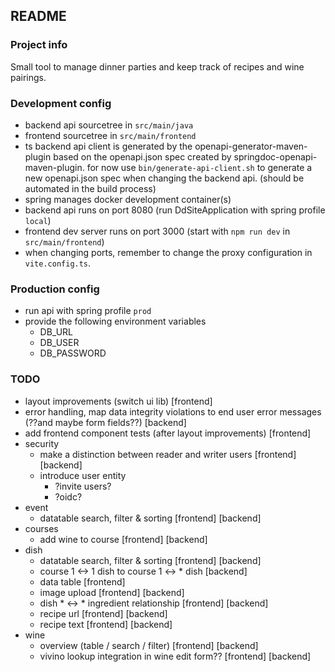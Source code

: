 ## README

### Project info

Small tool to manage dinner parties and keep track of recipes and wine pairings.

### Development config

- backend api sourcetree in `src/main/java`
- frontend sourcetree in `src/main/frontend`
- ts backend api client is generated by the openapi-generator-maven-plugin based on the openapi.json spec created by
  springdoc-openapi-maven-plugin.
  for now use `bin/generate-api-client.sh` to generate a new openapi.json spec when changing the backend api. (should be
  automated in the build process)
- spring manages docker development container(s)
- backend api runs on port 8080 (run DdSiteApplication with spring profile `local`)
- frontend dev server runs on port 3000 (start with `npm run dev` in `src/main/frontend`)
- when changing ports, remember to change the proxy configuration in `vite.config.ts`.

### Production config

- run api with spring profile `prod`
- provide the following environment variables
    - DB_URL
    - DB_USER
    - DB_PASSWORD

### TODO

- layout improvements (switch ui lib) [frontend]
- error handling, map data integrity violations to end user error messages (??and maybe form fields??) [backend]
- add frontend component tests (after layout improvements) [frontend]
- security
    - make a distinction between reader and writer users [frontend] [backend]
  - introduce user entity
    - ?invite users?
    - ?oidc?
- event
    - datatable search, filter & sorting [frontend] [backend]
- courses
    - add wine to course [frontend] [backend]
- dish
    - datatable search, filter & sorting [frontend] [backend]
    - course 1 <-> 1 dish to course 1 <-> * dish [backend]
    - data table [frontend]
    - image upload [frontend] [backend]
    - dish * <-> * ingredient relationship [frontend] [backend]
    - recipe url [frontend] [backend]
    - recipe text [frontend] [backend]
- wine
    - overview (table / search / filter) [frontend] [backend]
    - vivino lookup integration in wine edit form?? [frontend] [backend]
